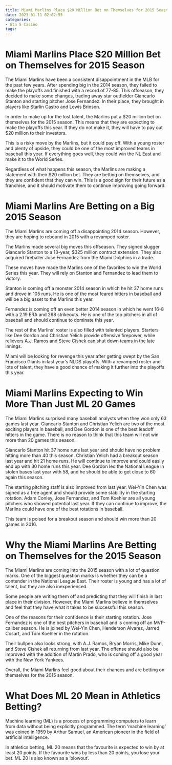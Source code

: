 ```yaml
---
title: Miami Marlins Place $20 Million Bet on Themselves for 2015 Season
date: 2023-01-11 02:02:55
categories:
- Gta 5 Casino
tags:
---
```



#  Miami Marlins Place $20 Million Bet on Themselves for 2015 Season

The Miami Marlins have been a consistent disappointment in the MLB for the past few years. After spending big in the 2014 season, they failed to make the playoffs and finished with a record of 77-85. This offseason, they decided to make some changes, trading away star outfielder Giancarlo Stanton and starting pitcher Jose Fernandez. In their place, they brought in players like Starlin Castro and Lewis Brinson.

In order to make up for the lost talent, the Marlins put a $20 million bet on themselves for the 2015 season. This means that they are expecting to make the playoffs this year. If they do not make it, they will have to pay out $20 million to their investors.

This is a risky move by the Marlins, but it could pay off. With a young roster and plenty of upside, they could be one of the most improved teams in baseball this year. If everything goes well, they could win the NL East and make it to the World Series.

Regardless of what happens this season, the Marlins are making a statement with their $20 million bet. They are betting on themselves, and they are confident that they can win. This is a good sign for their future as a franchise, and it should motivate them to continue improving going forward.

#  Miami Marlins Are Betting on a Big 2015 Season

The Miami Marlins are coming off a disappointing 2014 season. However, they are hoping to rebound in 2015 with a revamped roster.

The Marlins made several big moves this offseason. They signed slugger Giancarlo Stanton to a 13-year, $325 million contract extension. They also acquired fireballer Jose Fernandez from the Miami Dolphins in a trade.

These moves have made the Marlins one of the favorites to win the World Series this year. They will rely on Stanton and Fernandez to lead them to victory.

Stanton is coming off a monster 2014 season in which he hit 37 home runs and drove in 105 runs. He is one of the most feared hitters in baseball and will be a big asset to the Marlins this year.

Fernandez is coming off an even better 2014 season in which he went 16-8 with a 2.19 ERA and 268 strikeouts. He is one of the top pitchers in all of baseball and should continue to dominate this year.

The rest of the Marlins’ roster is also filled with talented players. Starters like Dee Gordon and Christian Yelich provide offensive firepower, while relievers A.J. Ramos and Steve Cishek can shut down teams in the late innings.

Miami will be looking for revenge this year after getting swept by the San Francisco Giants in last year’s NLDS playoffs. With a revamped roster and lots of talent, they have a good chance of making it further into the playoffs this year.

#  Miami Marlins Expecting to Win More Than Just ML 20 Games

The Miami Marlins surprised many baseball analysts when they won only 63 games last year. Giancarlo Stanton and Christian Yelich are two of the most exciting players in baseball, and Dee Gordon is one of the best leadoff hitters in the game. There is no reason to think that this team will not win more than 20 games this season.

Giancarlo Stanton hit 37 home runs last year and should have no problem hitting more than 40 this season. Christian Yelich had a breakout season last year and hit 21 home runs. He will continue to improve and could easily end up with 30 home runs this year. Dee Gordon led the National League in stolen bases last year with 58, and he should be able to get close to 60 again this season.

The starting pitching staff is also improved from last year. Wei-Yin Chen was signed as a free agent and should provide some stability in the starting rotation. Adam Conley, Jose Fernandez, and Tom Koehler are all young pitchers who showed potential last year. If they can continue to improve, the Marlins could have one of the best rotations in baseball.

This team is poised for a breakout season and should win more than 20 games in 2016.

#  Why the Miami Marlins Are Betting on Themselves for the 2015 Season

The Miami Marlins are coming into the 2015 season with a lot of question marks. One of the biggest question marks is whether they can be a contender in the National League East. Their roster is young and has a lot of talent, but they are also inexperienced.

Some people are writing them off and predicting that they will finish in last place in their division. However, the Miami Marlins believe in themselves and feel that they have what it takes to be successful this season.

One of the reasons for their confidence is their starting rotation. Jose Fernandez is one of the best pitchers in baseball and is coming off an MVP-caliber season. He is joined by Wei-Yin Chen, Henderson Alvarez, Jarred Cosart, and Tom Koehler in the rotation.

Their bullpen also looks strong, with A.J. Ramos, Bryan Morris, Mike Dunn, and Steve Cishek all returning from last year. The offense should also be improved with the addition of Martin Prado, who is coming off a good year with the New York Yankees.

Overall, the Miami Marlins feel good about their chances and are betting on themselves for the 2015 season.

#  What Does ML 20 Mean in Athletics Betting?

Machine learning (ML) is a process of programming computers to learn from data without being explicitly programmed. The term ‘machine learning’ was coined in 1959 by Arthur Samuel, an American pioneer in the field of artificial intelligence.

In athletics betting, ML 20 means that the favourite is expected to win by at least 20 points. If the favourite wins by less than 20 points, you lose your bet. ML 20 is also known as a ‘blowout’.